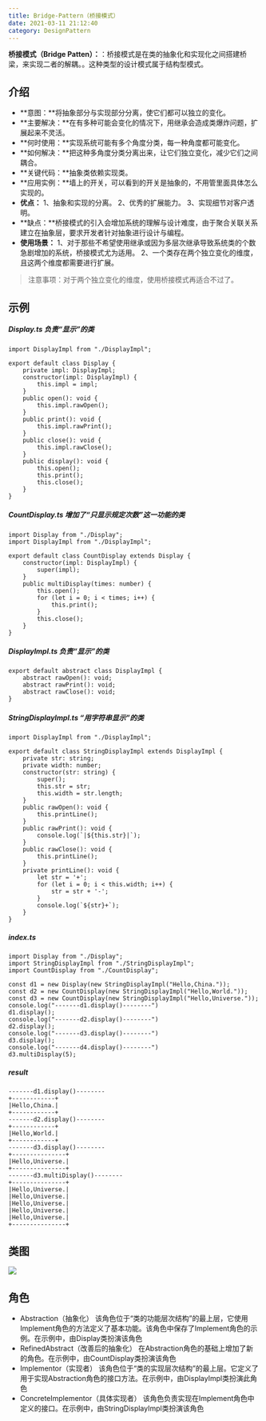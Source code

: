 ```yaml
---
title: Bridge-Pattern（桥接模式）
date: 2021-03-11 21:12:40
category: DesignPattern
---
```

**桥接模式（Bridge Patten）：**：桥接模式是在类的抽象化和实现化之间搭建桥梁，来实现二者的解耦。。这种类型的设计模式属于结构型模式。
## 介绍
- **意图：**将抽象部分与实现部分分离，使它们都可以独立的变化。
- **主要解决：**在有多种可能会变化的情况下，用继承会造成类爆炸问题，扩展起来不灵活。
- **何时使用：**实现系统可能有多个角度分类，每一种角度都可能变化。
- **如何解决：**把这种多角度分类分离出来，让它们独立变化，减少它们之间耦合。
- **关键代码：**抽象类依赖实现类。
- **应用实例：**墙上的开关，可以看到的开关是抽象的，不用管里面具体怎么实现的。
- **优点：** 
1、抽象和实现的分离。 
2、优秀的扩展能力。 
3、实现细节对客户透明。
- **缺点：**桥接模式的引入会增加系统的理解与设计难度，由于聚合关联关系建立在抽象层，要求开发者针对抽象进行设计与编程。
- **使用场景：**
1、对于那些不希望使用继承或因为多层次继承导致系统类的个数急剧增加的系统，桥接模式尤为适用。 
2、一个类存在两个独立变化的维度，且这两个维度都需要进行扩展。

>注意事项：对于两个独立变化的维度，使用桥接模式再适合不过了。
## 示例
##### Display.ts 负责“显示”的类
```
import DisplayImpl from "./DisplayImpl";

export default class Display {
    private impl: DisplayImpl;
    constructor(impl: DisplayImpl) {
        this.impl = impl;
    }
    public open(): void {
        this.impl.rawOpen();
    }
    public print(): void {
        this.impl.rawPrint();
    }
    public close(): void {
        this.impl.rawClose();
    }
    public display(): void {
        this.open();
        this.print();
        this.close();
    }
}
```
##### CountDisplay.ts 增加了“只显示规定次数”这一功能的类
```
import Display from "./Display";
import DisplayImpl from "./DisplayImpl";

export default class CountDisplay extends Display {
    constructor(impl: DisplayImpl) {
        super(impl);
    }
    public multiDisplay(times: number) {
        this.open();
        for (let i = 0; i < times; i++) {
            this.print();
        }
        this.close();
    }
}
```
##### DisplayImpl.ts 负责“显示”的类
```
export default abstract class DisplayImpl {
    abstract rawOpen(): void;
    abstract rawPrint(): void;
    abstract rawClose(): void;
}
```
##### StringDisplayImpl.ts “用字符串显示”的类
```
import DisplayImpl from "./DisplayImpl";

export default class StringDisplayImpl extends DisplayImpl {
    private str: string;
    private width: number;
    constructor(str: string) {
        super();
        this.str = str;
        this.width = str.length;
    }
    public rawOpen(): void {
        this.printLine();
    }
    public rawPrint(): void {
        console.log(`|${this.str}|`);
    }
    public rawClose(): void {
        this.printLine();
    }
    private printLine(): void {
        let str = '+';
        for (let i = 0; i < this.width; i++) {
            str = str + '-';
        }
        console.log(`${str}+`);
    }
}
```
##### index.ts 
```
import Display from "./Display";
import StringDisplayImpl from "./StringDisplayImpl";
import CountDisplay from "./CountDisplay";

const d1 = new Display(new StringDisplayImpl("Hello,China."));
const d2 = new CountDisplay(new StringDisplayImpl("Hello,World."));
const d3 = new CountDisplay(new StringDisplayImpl("Hello,Universe."));
console.log("-------d1.display()--------")
d1.display();
console.log("-------d2.display()--------")
d2.display();
console.log("-------d3.display()--------")
d3.display();
console.log("-------d4.display()--------")
d3.multiDisplay(5);
```
##### result
```
-------d1.display()--------
+------------+
|Hello,China.|
+------------+
-------d2.display()--------
+------------+
|Hello,World.|
+------------+
-------d3.display()--------
+---------------+
|Hello,Universe.|
+---------------+
-------d3.multiDisplay()--------
+---------------+
|Hello,Universe.|
|Hello,Universe.|
|Hello,Universe.|
|Hello,Universe.|
|Hello,Universe.|
+---------------+
```
## 类图
![](https://upload-images.jianshu.io/upload_images/10024246-9af2691e6e770c44.png?imageMogr2/auto-orient/strip%7CimageView2/2/w/1240)

## 角色
- Abstraction（抽象化）
该角色位于“类的功能层次结构”的最上层，它使用Implement角色的方法定义了基本功能。该角色中保存了Implement角色的示例。在示例中，由Display类扮演该角色
- RefinedAbstract（改善后的抽象化）
在Abstraction角色的基础上增加了新的角色。在示例中，由CountDisplay类扮演该角色
- Implementor（实现者）
该角色位于“类的实现层次结构”的最上层。它定义了用于实现Abstraction角色的接口方法。在示例中，由DisplayImpl类扮演此角色
- ConcreteImplementor（具体实现者）
该角色负责实现在Implement角色中定义的接口。在示例中，由StringDisplayImpl类扮演该角色
